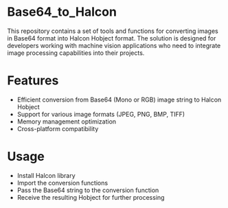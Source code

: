 # Base64_to_Halcon
This repository contains a set of tools and functions for converting images in Base64 format into Halcon Hobject format. The solution is designed for developers working with machine vision applications who need to integrate image processing capabilities into their projects.
# Features
- Efficient conversion from Base64 (Mono or RGB) image string to Halcon Hobject
- Support for various image formats (JPEG, PNG, BMP, TIFF)
- Memory management optimization
- Cross-platform compatibility
# Usage
- Install Halcon library
- Import the conversion functions
- Pass the Base64 string to the conversion function
- Receive the resulting Hobject for further processing
